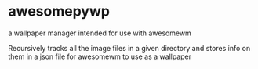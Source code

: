# awesomepywp
a wallpaper manager intended for use with awesomewm

Recursively tracks all the image files in a given directory and stores info on them in a json file for awesomewm to use as a wallpaper
